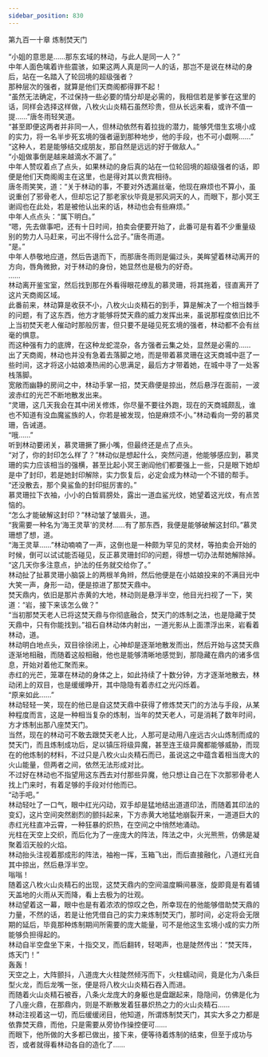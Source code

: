 ```yaml
---
sidebar_position: 830
---
```

 第九百一十章 炼制焚天门


“小姐的意思是……那东玄域的林动，与此人是同一人？”  
中年人面色噙着许些震骇，如果这两人真是同一人的话，那岂不是说在林动的身后，站在一名踏入了轮回境的超级强者？  
那种层次的强者，就算是他们天商阁都得罪不起！  
“虽然无法确定，不过保持一些必要的情分却是必需的，我相信若是爹爹在这里的话，同样会选择这样做，八枚火山炎精石虽然珍贵，但从长远来看，或许不值一提……”唐冬雨轻笑道。  
“甚至即便这两者并非同一人，但林动依然有着拉拢的潜力，能够凭借生玄境小成的实力，将一名半步死玄境的强者逼到那种地步，他的手段，也不可小觑啊……”  
“这种人，若是能够结交成朋友，那自然是远远的好于做敌人。”  
“小姐做事倒是越来越滴水不漏了。”  
中年人赞叹着点了点头，如果林动的身后真的站在一位轮回境的超级强者的话，即便是他们天商阁阁主在这里，也是得对其以贵宾相待。  
唐冬雨笑笑，道：“关于林动的事，不要对外透漏丝毫，他现在麻烦也不算小，虽说重创了邪骨老人，但却忘记了那老家伙毕竟是邪风洞天的人，而眼下，那小冥王谢阎也在此处，若是被他认出来的话，林动也会有些麻烦。”  
中年人点点头：“属下明白。”  
“嗯，先去做事吧，还有十日时间，拍卖会便要开始了，此番可是有着不少重量级别的势力人马赶来，可出不得什么岔子。”唐冬雨道。  
“是。”  
中年人恭敬地应道，然后告退而下，而那唐冬雨则是偏过头，美眸望着林动离开的方向，唇角微掀，对于林动的身份，她显然也是极为的好奇。  
……  
林动离开鉴宝室，然后找到那在外看得眼花缭乱的慕灵珊，将其拖着，径直离开了这片天商阁区域。  
此番前来，林动算是收获不小，八枚火山炎精石的到手，算是解决了一个相当棘手的问题，有了这东西，他方才能够将焚天鼎的威力发挥出来，虽说那程度依旧比不上当初焚天老人催动时那般厉害，但只要不是碰见死玄境的强者，林动都不会有丝毫的惧意。  
而这种强有力的底牌，在这种龙蛇混杂，各方强者云集之处，显然是必需的……  
出了天商阁，林动也并没有急着去落脚之地，而是带着慕灵珊在这天商城中逛了一些时间，这才将这小姑娘凑热闹的心思满足，最后方才带着她，在城中寻了一处客栈落脚。  
宽敞而幽静的房间之中，林动手掌一招，焚天鼎便是掠出，然后悬浮在面前，一波波赤红的光芒不断地散发出来。  
“灵珊，这几天我会在其中闭关修炼，你尽量不要往外跑，现在的天商城颇乱，谁也不知道有没血魔鲨族的人，你若是被发现，怕是麻烦不小。”林动看向一旁的慕灵珊，告诫道。  
“哦……”  
听到林动要闭关，慕灵珊撅了撅小嘴，但最终还是点了点头。  
“对了，你的封印怎么样了？”林动似是想起什么，突然问道，他能够感应到，慕灵珊的实力应该相当的强横，甚至比起小冥王谢阎他们都要强上一些，只是眼下她却是中了封印，若是她封印解除，实力恢复后，必定会成为林动一个不错的帮手。  
“还没散去，那个臭鲨鱼的封印挺厉害的。”  
慕灵珊拉下衣袖，小小的白皙肩膀处，露出一道血鲨光纹，她望着这光纹，有点苦恼的。  
“怎么才能破解这封印？”林动皱了皱眉头，道。  
“我需要一种名为‘海王灵草’的灵材……有了那东西，我便是能够破解这封印。”慕灵珊想了想，道。  
“海王灵草……”林动喃喃了一声，这倒也是一种颇为罕见的灵材，等拍卖会开始的时候，倒可以试试能否碰见，反正慕灵珊封印的问题，得想一切办法帮她解除掉。  
“这几天你多注意点，护法的任务就交给你了。”  
林动扯了扯慕灵珊小脑袋上的两根羊角辫，然后他便是在小姑娘投来的不满目光中大笑一声，身形一动，便是掠进了那焚天鼎中。  
焚天鼎内，依旧是那片赤黄的大地，林动则是悬浮半空，他目光扫视了一下，笑道：“岩，接下来该怎么做？”  
“当初那焚天老人已将这焚天鼎与你彻底融合，焚天门的炼制之法，也是隐藏于焚天鼎中，只有你能找到。”祖石自林动体内射出，一道光影从上面漂浮出来，岩看着林动，道。  
林动明白地点头，双目徐徐闭上，心神却是逐渐地散发而出，然后开始与这焚天鼎逐渐地相融，而随着这般相融，他也是能够清晰地感觉到，那隐藏在鼎内的诸多信息，开始对着他汇聚而来。  
赤红的光芒，笼罩在林动的身体之上，如此持续了十数分钟，方才逐渐地散去，林动闭上的双目，也是缓缓睁开，其中隐隐有着赤红之光闪烁着。  
“原来如此……”  
林动轻轻一笑，现在的他已是自这焚天鼎中获得了修炼焚天门的方法与手段，从某种程度而言，这是一种相当复杂的炼制，当年的焚天老人，可是消耗了数年时间，方才炼制出那八座焚天门。  
当然，现在的林动可不敢去跟焚天老人比，人那可是动用八座远古火山炼制而成的焚天门，而且炼制成功后，足以镇压将级异魔，甚至连王级异魔都能够威胁，而现在的他炼制的材料，不过只是八枚火山炎精石而已，虽说这之中蕴含着相当庞大的火山能量，但两者之间，依然无法形成对比。  
不过好在林动也不指望用这东西去对付那些异魔，他只想让自己在下次那邪骨老人找上门来时，有着足够的手段对付他而已。  
“动手吧。”  
林动轻吐了一口气，眼中红光闪动，双手却是猛地结出道道印法，而随着其印法的变幻，这片空间突然剧烈的颤抖起来，下方赤黄大地猛地崩裂开来，一道道巨大的赤红光柱直冲云霄，一种狂暴的炽热，在空间之中悄然地涌动。  
光柱在天空上交织，而后化为了一座庞大的阵法，阵法之中，火光熊熊，仿佛是凝聚着滔天般的火焰。  
林动抬头注视着那成形的阵法，袖袍一挥，玉箱飞出，而后直接融化，八道红光自其中掠出，然后悬浮半空。  
嗡嗡！  
随着这八枚火山炎精石的出现，这焚天鼎内的空间温度瞬间暴涨，旋即竟是有着铺天盖地的火雨从天而降，看上去极为的壮观。  
林动望着这一幕，眼中也是有着浓浓的惊叹之色，所幸现在的他能够借助焚天鼎的力量，不然的话，若是让他凭借自己的实力来炼制焚天门，那时间，必定将会无限期的延后，毕竟那种炼制期间所需要的庞大能量，可不是他这生玄境小成的实力所能够负担得起的。  
林动自半空盘坐下来，十指交叉，而后翻转，轻喝声，也是陡然传出：“焚天阵，炼天门！”  
轰轰！  
天空之上，大阵颤抖，八道庞大火柱陡然倾泻而下，火柱蠕动间，竟是化为八条巨型火龙，而后龙嘴一张，便是将八枚火山炎精石吞入而进。  
而随着火山炎精石被吞，八条火龙庞大的身躯也是盘踞起来，隐隐间，仿佛是化为了八座火鼎，在那鼎内，则是不断散发着狂暴炽热之力的火山炎精石……  
林动注视着这一切，而后缓缓闭目，他知道，所谓炼制焚天门，其实大多之力都是依靠焚天鼎，而他，只是需要从旁协作操控便可……  
而眼下，他所做的大多都已做出，接下来，便等待着炼制的结束，但至于成功与否，或者就得看林动各自的造化了……  
  
  
